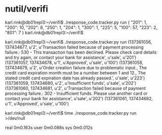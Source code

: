 # nutil/verifi

karl.rink@db01repl3:~/verifi$ ./response_code.tracker.py run
{
    "201": 1, 
    "200": 10, 
    "202": 8, 
    "250": 1, 
    "204": 1, 
    "300": 1, 
    "225": 5, 
    "100": 57, 
    "223": 2, 
    "801": 7
}
karl.rink@db01repl3:~/verifi$


karl.rink@db01repl3:~/verifi$ ./response_code.tracker.py run
(137361056, 137434677, u'2', u'Transaction failed  because of payment processing failure.: 530 - This transaction has been declined. Please check card details and try again, or contact your bank for assistance', u'sale', u'201')
(137361057, 137434678, u'1', u'Approved', u'sale', u'100')
(137361058, 137434679, u'2', u'Order creation failure due to problematic input., The credit card expiration month must be a number between 1 and 12., The stated credit card expiration date has already passed.', u'sale', u'223')
(137361059, 137434680, u'2', u'Insufficient funds', u'sale', u'202')
(137361060, 137434681, u'2', u'Transaction failed  because of payment processing failure.: 302 - Insufficient funds. Please use another card or contact your bank for assistance', u'sale', u'202')
(137361061, 137434682, u'1', u'Approved', u'sale', u'100')

karl.rink@db01repl3:~/verifi$ time ./response_code.tracker.py run >/dev/null

real	0m0.163s
user	0m0.088s
sys	0m0.012s



